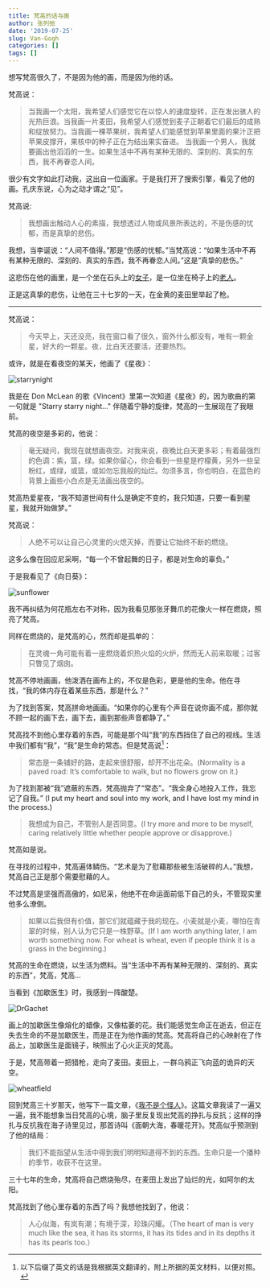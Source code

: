 ```yaml
---
title: 梵高的话与画
author: 张列弛
date: '2019-07-25'
slug: Van-Gogh
categories: []
tags: []
---
```

想写梵高很久了，不是因为他的画，而是因为他的话。   

梵高说：  

> 当我画一个太阳，我希望人们感觉它在以惊人的速度旋转，正在发出骇人的光热巨浪。当我画一片麦田，我希望人们感觉到麦子正朝着它们最后的成熟和绽放努力。当我画一棵苹果树，我希望人们能感觉到苹果里面的果汁正把苹果皮撑开，果核中的种子正在为结出果实奋进。 当我画一个男人，我就要画出他滔滔的一生。如果生活中不再有某种无限的、深刻的、真实的东西，我不再眷恋人间。  

很少有文字如此打动我，这出自一位画家。于是我打开了搜索引擎，看见了他的画。孔庆东说，心为之动才谓之“见”。    

梵高说:  

> 我想画出触动人心的素描，我想透过人物或风景所表达的，不是伤感的忧郁，而是真挚的悲伤。  

我想，当李诞说：“人间不值得。”那是“伤感的忧郁。”当梵高说：“如果生活中不再有某种无限的、深刻的、真实的东西，我不再眷恋人间。”这是“真挚的悲伤。”

这悲伤在他的画里，是一个坐在石头上的[女子](https://upload.wikimedia.org/wikipedia/commons/thumb/5/5a/Vincent_van_Gogh_-_Sorrow.jpg/800px-Vincent_van_Gogh_-_Sorrow.jpg)，是一位坐在椅子上的[老人](https://upload.wikimedia.org/wikipedia/commons/thumb/3/38/Vincent_Willem_van_Gogh_002.jpg/800px-Vincent_Willem_van_Gogh_002.jpg)。   

正是这真挚的悲伤，让他在三十七岁的一天，在金黄的麦田里举起了枪。       

------

梵高说： 

> 今天早上，天还没亮，我在窗口看了很久，窗外什么都没有，唯有一颗金星，好大的一颗星。夜，比白天还要活，还要热烈。  

或许，就是在看夜空的某天，他画了《星夜》： 

![starrynight](https://upload.wikimedia.org/wikipedia/commons/thumb/e/ea/Van_Gogh_-_Starry_Night_-_Google_Art_Project.jpg/1280px-Van_Gogh_-_Starry_Night_-_Google_Art_Project.jpg)   

我是在 Don McLean 的歌《Vincent》里第一次知道《星夜》的，因为歌曲的第一句就是 "Starry starry night..." 伴随着宁静的旋律，梵高的一生展现在了我眼前。   

梵高的夜空是多彩的，他说：  

> 毫无疑问，我现在就想画夜空。对我来说，夜晚比白天更多彩；有着最强烈的色调：紫，篮，绿。如果你留心，你会看到一些星是柠檬黄，另外一些呈粉红，或绿，或篮，或如勿忘我般的灿烂。勿须多言，你也明白，在蓝色的背景上画些小白点是无法画出夜空的。    

梵高热爱星夜，“我不知道世间有什么是确定不变的，我只知道，只要一看到星星，我就开始做梦。”

梵高说：  

> 人绝不可以让自己心灵里的火熄灭掉，而要让它始终不断的燃烧。     

这多么像在回应尼采啊，“每一个不曾起舞的日子，都是对生命的辜负。”

于是我看见了《向日葵》：   

![sunflower](https://upload.wikimedia.org/wikipedia/commons/thumb/b/b4/Vincent_Willem_van_Gogh_128.jpg/800px-Vincent_Willem_van_Gogh_128.jpg)  

我不再纠结为何花瓶左右不对称，因为我看见那张牙舞爪的花像火一样在燃烧，照亮了梵高。  

同样在燃烧的，是梵高的心，然而却是孤单的：  

> 在灵魂一角可能有着一座燃烧着炽热火焰的火炉，然而无人前来取暖；过客只瞥见了烟囱。   

梵高不停地画画，他泼洒在画布上的，不仅是色彩，更是他的生命。他在寻找，“我的体内存在着某些东西，那是什么？”  

为了找到答案，梵高拼命地画画。“如果你的心里有个声音在说你画不成，那你就不顾一起的画下去，画下去，画到那些声音都静了。”  

梵高找不到他心里存着的东西，可能是那个叫“我”的东西挡住了自己的视线。生活中我们都有“我”，“我”是生命的常态。但是梵高说[^fanyi]：  

> 常态是一条铺好的路，走起来很舒服，却开不出花朵。(Normality is a paved road: It’s comfortable to walk, but no flowers grow on it.)  

为了找到那被“我”遮蔽的东西，梵高抛弃了“常态”。“我全身心地投入工作，我忘记了自我。” (I put my heart and soul into my work, and I have lost my mind in the process.) 

> 我想成为自己，不管别人是否同意。(I try more and more to be myself, caring relatively little whether people approve or disapprove.) 

梵高如是说。   

在寻找的过程中，梵高遍体鳞伤。“艺术是为了慰藉那些被生活破碎的人。”我想，梵高自己正是那个需要慰藉的人。  

不过梵高是坚强而高傲的，如尼采，他绝不在命运面前低下自己的头，不管现实里他多么潦倒。  

> 如果以后我但有价值，那它们就蕴藏于我的现在。小麦就是小麦，哪怕在青翠的时候，别人认为它只是一株野草。(If I am worth anything later, I am worth something now. For wheat is wheat, even if people think it is a grass in the beginning.)  

梵高的生命在燃烧，以生活为燃料。当“生活中不再有某种无限的、深刻的、真实的东西”，梵高，梵高...  

当看到《加歇医生》时，我感到一阵酸楚。  

![DrGachet](https://upload.wikimedia.org/wikipedia/commons/thumb/1/1e/Portrait_of_Dr._Gachet.jpg/800px-Portrait_of_Dr._Gachet.jpg)  

画上的加歇医生像熔化的蜡像，又像枯萎的花。我们能感觉生命正在逝去，但正在失去生命的不是加歇医生，而是正在为他作画的梵高。梵高将自己的心映射在了作品上，加歇医生是面镜子，映照出了心火正灭的梵高。  

于是，梵高带着一把猎枪，走向了麦田。麦田上，一群乌鸦正飞向蓝的诡异的天空。  

![wheatfield](https://upload.wikimedia.org/wikipedia/commons/f/f3/Vincent_van_Gogh_%281853-1890%29_-_Wheat_Field_with_Crows_%281890%29.jpg)  

回到梵高三十岁那天，他写下一篇文章，《[我不是个怪人](http://www.1duan.com/item/1306)》。这篇文章我读了一遍又一遍，我不能想象当日梵高的心境，脑子里反复现出梵高的挣扎与反抗；这样的挣扎与反抗我在海子诗里见过，那首诗叫《面朝大海，春暖花开》。梵高似乎预测到了他的结局：

> 我们不能指望从生活中得到我们明明知道得不到的东西。生命只是一个播种的季节，收获不在这里。  

三十七年的生命，梵高将自己燃烧殆尽，在麦田上发出了灿烂的光，如阿尔的太阳。  

梵高找到了他心里存着的东西了吗？我想他找到了，他说：  

> 人心似海，有岚有潮；有境于深，珍珠闪耀。（The heart of man is very much like the sea, it has its storms, it has its tides and in its depths it has its pearls too.）  


[^fanyi]:以下后缀了英文的话是我根据英文翻译的，附上所据的英文材料，以便对照。



























